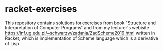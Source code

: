 # racket-exercises
This repository contains solutions for exercises from book "Structure and Interpretation of Computer Programs" and from my lecturer's webisite https://inf.ug.edu.pl/~schwarzw/zadania/ZadScheme2019.html written in Racket, which is implementation of Scheme language which is a derivative of Lisp
